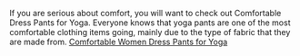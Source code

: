 If you are serious about comfort, you will want to check out Comfortable Dress Pants for  Yoga. Everyone knows that yoga pants are one of the most comfortable clothing items going, mainly due to the type of fabric that they are made from.
<a href="https://womensdresspants101.com/">Comfortable Women Dress Pants for Yoga</a>
